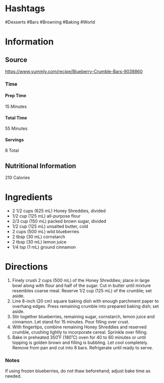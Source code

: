 # Hashtags
#Desserts #Bars #Browning #Baking #World
# Information
## Source
https://www.yummly.com/recipe/Blueberry-Crumble-Bars-9038860
### Time
#### Prep Time
15 Minutes
#### Total Time
55 Minutes
#### Servings
8 Total
## Nutritional Information
210 Calories
# Ingredients
- 2 1/2 cups (625 mL) Honey Shreddies, divided
- 1/2 cup (125 mL) all-purpose flour
- 2/3 cup (150 mL) packed brown sugar, divided
- 1/2 cup (125 mL) unsalted butter, cold
- 2 cups (500 mL) wild blueberries
- 2 tbsp (30 mL) cornstarch
- 2 tbsp (30 mL) lemon juice
- 1/4 tsp (1 mL) ground cinnamon

# Directions
1. Finely crush 2 cups (500 mL) of the Honey Shreddies; place in large bowl along with flour and half of the sugar. Cut in butter until mixture resembles coarse meal. Reserve 1/2 cup (125 mL) of the crumble; set aside.
2. Line 8-inch (20 cm) square baking dish with enough parchment paper to overhang edges. Press remaining crumble into prepared baking dish; set aside.
3. Stir together blueberries, remaining sugar, cornstarch, lemon juice and cinnamon. Let stand for 15 minutes. Pour filling over crust.
4. With fingertips, combine remaining Honey Shreddies and reserved crumble, crushing lightly to incorporate cereal. Sprinkle over filling.
5. Bake in preheated 350˚F (180˚C) oven for 40 to 60 minutes or until topping is golden brown and filling is bubbling. Let cool completely. Remove from pan and cut into 8 bars. Refrigerate until ready to serve.

### Notes
If using frozen blueberries, do not thaw beforehand; adjust bake time as needed.


